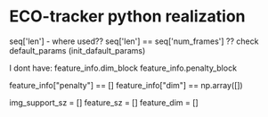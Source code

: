 # ECO-tracker python realization

seq['len'] - where used??
seq['len'] == seq['num_frames'] ??
check default_params (init_dafault_params)

I dont have:
feature_info.dim_block
feature_info.penalty_block

feature_info["penalty"] == []
feature_info["dim"] == np.array([])

img_support_sz = []
feature_sz = []
feature_dim = []